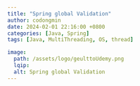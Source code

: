 ```yaml
---
title: "Spring global Validation"
author: codongmin
date: 2024-02-01 22:16:00 +0800
categories: [Java, Spring]
tags: [Java, MultiThreading, OS, thread]

image:
  path: /assets/logo/geulttoUdemy.png
  lqip: 
  alt: Spring global Validation
---
```

